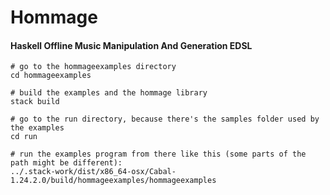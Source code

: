 # Hommage

#### Haskell Offline Music Manipulation And Generation EDSL


    # go to the hommageexamples directory
    cd hommageexamples
    
    # build the examples and the hommage library
    stack build
    
    # go to the run directory, because there's the samples folder used by the examples
    cd run
    
    # run the examples program from there like this (some parts of the path might be different):
    ../.stack-work/dist/x86_64-osx/Cabal-1.24.2.0/build/hommageexamples/hommageexamples
    
    